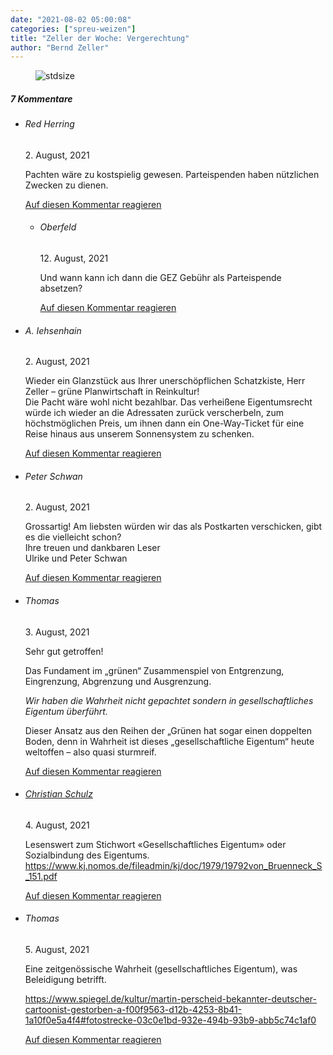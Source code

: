 ```yaml
---
date: "2021-08-02 05:00:08"
categories: ["spreu-weizen"]
title: "Zeller der Woche: Vergerechtung"
author: "Bernd Zeller"
---
```



<figure>
<img src="https://www.publicomag.com/wp-content/uploads/2021/08/Vergerechtung-1320x934.jpg" alt=stdsize>
</figure>


<!--more-->
<h5 class="comments-h">
7 Kommentare </h5>
<ul class="commentlist">
<li class="comment even thread-even depth-1 clearfix" id="li-comment-113563">
<h6 class="author">Red Herring</h6> <span class="date">2. August, 2021</span>



Pachten wäre zu kostspielig gewesen. Parteispenden haben nützlichen Zwecken zu dienen.

<a rel="nofollow" class="comment-reply-link" href="#comment-113563" data-commentid="113563" data-postid="13962" data-belowelement="comment-113563" data-respondelement="respond" data-replyto="Antworte auf Red Herring" aria-label="Antworte auf Red Herring">Auf diesen Kommentar reagieren</a> 


<ul class="children">
<li class="comment odd alt depth-2 clearfix" id="li-comment-113759">
<h6 class="author">Oberfeld</h6> <span class="date">12. August, 2021</span>



Und wann kann ich dann die GEZ Gebühr als Parteispende absetzen?

<a rel="nofollow" class="comment-reply-link" href="#comment-113759" data-commentid="113759" data-postid="13962" data-belowelement="comment-113759" data-respondelement="respond" data-replyto="Antworte auf Oberfeld" aria-label="Antworte auf Oberfeld">Auf diesen Kommentar reagieren</a> 


</li>
</ul>
</li>
<li class="comment even thread-odd thread-alt depth-1 clearfix" id="li-comment-113565">
<h6 class="author">A. Iehsenhain</h6> <span class="date">2. August, 2021</span>



Wieder ein Glanzstück aus Ihrer unerschöpflichen Schatzkiste, Herr Zeller &#8211; grüne Planwirtschaft in Reinkultur!<br>
Die Pacht wäre wohl nicht bezahlbar. Das verheißene Eigentumsrecht würde ich wieder an die Adressaten zurück verscherbeln, zum höchstmöglichen Preis, um ihnen dann ein One-Way-Ticket für eine Reise hinaus aus unserem Sonnensystem zu schenken.

<a rel="nofollow" class="comment-reply-link" href="#comment-113565" data-commentid="113565" data-postid="13962" data-belowelement="comment-113565" data-respondelement="respond" data-replyto="Antworte auf A. Iehsenhain" aria-label="Antworte auf A. Iehsenhain">Auf diesen Kommentar reagieren</a> 


</li>
<li class="comment odd alt thread-even depth-1 clearfix" id="li-comment-113575">
<h6 class="author">Peter Schwan</h6> <span class="date">2. August, 2021</span>



Grossartig! Am liebsten würden wir das als Postkarten verschicken, gibt es die vielleicht schon?<br>
Ihre treuen und dankbaren Leser<br>
Ulrike und Peter Schwan

<a rel="nofollow" class="comment-reply-link" href="#comment-113575" data-commentid="113575" data-postid="13962" data-belowelement="comment-113575" data-respondelement="respond" data-replyto="Antworte auf Peter Schwan" aria-label="Antworte auf Peter Schwan">Auf diesen Kommentar reagieren</a> 


</li>
<li class="comment even thread-odd thread-alt depth-1 clearfix" id="li-comment-113591">
<h6 class="author">Thomas</h6> <span class="date">3. August, 2021</span>



Sehr gut getroffen! 

Das Fundament im „grünen“ Zusammenspiel von Entgrenzung, Eingrenzung, Abgrenzung und Ausgrenzung.

*Wir haben die Wahrheit nicht gepachtet sondern in gesellschaftliches Eigentum überführt.*

Dieser Ansatz aus den Reihen der „Grünen hat sogar einen doppelten Boden, denn in Wahrheit ist dieses „gesellschaftliche Eigentum“ heute weltoffen – also quasi sturmreif.

<a rel="nofollow" class="comment-reply-link" href="#comment-113591" data-commentid="113591" data-postid="13962" data-belowelement="comment-113591" data-respondelement="respond" data-replyto="Antworte auf Thomas" aria-label="Antworte auf Thomas">Auf diesen Kommentar reagieren</a> 


</li>
<li class="comment odd alt thread-even depth-1 clearfix" id="li-comment-113598">
<h6 class="author"><a href="http://Hellegatt.de" class="url" rel="ugc external nofollow">Christian Schulz</a></h6> <span class="date">4. August, 2021</span>



Lesenswert zum Stichwort «Gesellschaftliches Eigentum» oder Sozialbindung des Eigentums. <a href="https://www.kj.nomos.de/fileadmin/kj/doc/1979/19792von_Bruenneck_S_151.pdf" rel="nofollow ugc">https://www.kj.nomos.de/fileadmin/kj/doc/1979/19792von_Bruenneck_S_151.pdf</a>

<a rel="nofollow" class="comment-reply-link" href="#comment-113598" data-commentid="113598" data-postid="13962" data-belowelement="comment-113598" data-respondelement="respond" data-replyto="Antworte auf Christian Schulz" aria-label="Antworte auf Christian Schulz">Auf diesen Kommentar reagieren</a> 


</li>
<li class="comment even thread-odd thread-alt depth-1 clearfix" id="li-comment-113611">
<h6 class="author">Thomas</h6> <span class="date">5. August, 2021</span>



Eine zeitgenössische Wahrheit (gesellschaftliches Eigentum), was Beleidigung betrifft.

<a href="https://www.spiegel.de/kultur/martin-perscheid-bekannter-deutscher-cartoonist-gestorben-a-f00f9563-d12b-4253-8b41-1a10f0e5a4f4#fotostrecke-03c0e1bd-932e-494b-93b9-abb5c74c1af0" rel="nofollow ugc">https://www.spiegel.de/kultur/martin-perscheid-bekannter-deutscher-cartoonist-gestorben-a-f00f9563-d12b-4253-8b41-1a10f0e5a4f4#fotostrecke-03c0e1bd-932e-494b-93b9-abb5c74c1af0</a>

<a rel="nofollow" class="comment-reply-link" href="#comment-113611" data-commentid="113611" data-postid="13962" data-belowelement="comment-113611" data-respondelement="respond" data-replyto="Antworte auf Thomas" aria-label="Antworte auf Thomas">Auf diesen Kommentar reagieren</a> 


</li>
</ul>

